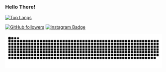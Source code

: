### Hello There!

[![Top Langs](https://github-readme-stats.vercel.app/api/top-langs/?username=sttormx&layout=demo&theme=dracula)](https://github.com/anuraghazra/github-readme-stats)


[![GitHub followers](https://img.shields.io/github/followers/Sttormx?label=Follow&style=social)](https://github.com/Sttormx/?tab=follow)
[![Instagram Badge](https://img.shields.io/badge/-9jpedro-blue?style=social&logo=Instagram&link=https://www.instagram.com/9jpedro/)](https://www.instagram.com/9jpedro/) 

![Snake animation](https://github.com/sttormx/sttormx/blob/output/github-contribution-grid-snake.svg)
